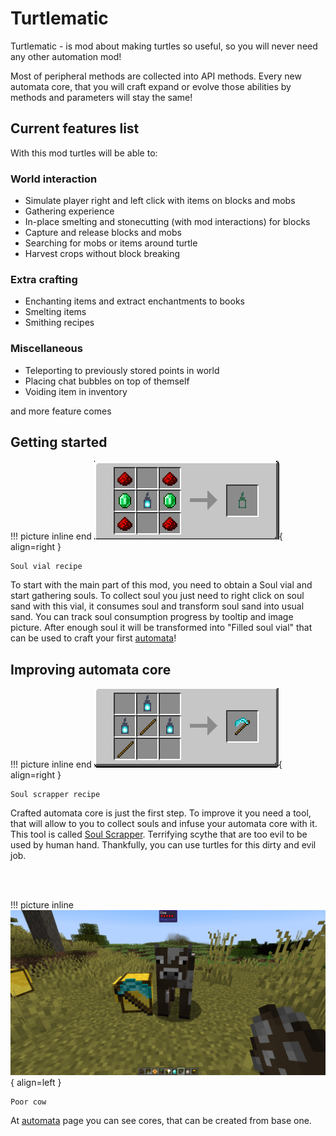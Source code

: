 # Turtlematic

Turtlematic - is mod about making turtles so useful, so you will never need any other automation mod!

Most of peripheral methods are collected into API methods. Every new automata core, that you will craft expand or evolve those abilities by methods and parameters will stay the same!

## Current features list

With this mod turtles will be able to:

### World interaction

- Simulate player right and left click with items on blocks and mobs
- Gathering experience
- In-place smelting and stonecutting (with mod interactions) for blocks
- Capture and release blocks and mobs
- Searching for mobs or items around turtle
- Harvest crops without block breaking

### Extra crafting

- Enchanting items and extract enchantments to books
- Smelting items
- Smithing recipes

### Miscellaneous

- Teleporting to previously stored points in world
- Placing chat bubbles on top of themself
- Voiding item in inventory

and more feature comes

## Getting started

!!! picture inline end
    ![Header](../images/soul_vial_recipe.png){ align=right }

    Soul vial recipe

To start with the main part of this mod, you need to obtain a Soul vial and start gathering souls. To collect soul you just need to right click on soul sand with this vial, it consumes soul and transform soul sand into usual sand. You can track soul consumption progress by tooltip and image picture. After enough soul it will be transformed into "Filled soul vial" that can be used to craft your first [automata](automata/automata.md)!

## Improving automata core

!!! picture inline end
    ![Header](../images/soul_scrapper_recipe.png){ align=right }

    Soul scrapper recipe

Crafted automata core is just the first step. To improve it you need a tool, that will allow to you to collect souls and infuse your automata core with it. This tool is called [Soul Scrapper](./miscellaneous/soul_scrapper.md). Terrifying scythe that are too evil to be used by human hand. Thankfully, you can use turtles for this dirty and evil job.

<br/><br/>

!!! picture inline
    ![Header](../images/soul_scrapping_turtle.png){ align=left }

    Poor cow

At [automata](automata/automata.md) page you can see cores, that can be created from base one.
